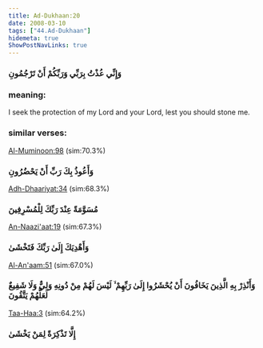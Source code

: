 ```yaml
---
title: Ad-Dukhaan:20
date: 2008-03-10
tags: ["44.Ad-Dukhaan"]
hidemeta: true 
ShowPostNavLinks: true 
---
```

### وَإِنِّي عُذْتُ بِرَبِّي وَرَبِّكُمْ أَنْ تَرْجُمُونِ
### meaning: 
I seek the protection of my Lord and your Lord, lest you should stone me.
### similar verses: 

[Al-Muminoon:98](/23/98) (sim:70.3%)

### وَأَعُوذُ بِكَ رَبِّ أَنْ يَحْضُرُونِ

[Adh-Dhaariyat:34](/51/34) (sim:68.3%)

### مُسَوَّمَةً عِنْدَ رَبِّكَ لِلْمُسْرِفِينَ

[An-Naazi'aat:19](/79/19) (sim:67.3%)

### وَأَهْدِيَكَ إِلَىٰ رَبِّكَ فَتَخْشَىٰ

[Al-An'aam:51](/6/51) (sim:67.0%)

### وَأَنْذِرْ بِهِ الَّذِينَ يَخَافُونَ أَنْ يُحْشَرُوا إِلَىٰ رَبِّهِمْ ۙ لَيْسَ لَهُمْ مِنْ دُونِهِ وَلِيٌّ وَلَا شَفِيعٌ لَعَلَّهُمْ يَتَّقُونَ

[Taa-Haa:3](/20/3) (sim:64.2%)

### إِلَّا تَذْكِرَةً لِمَنْ يَخْشَىٰ
